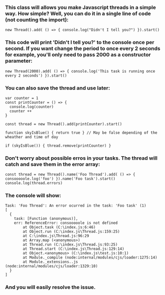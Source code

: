 ### This class will allows you make Javascript threads in a simple way. How simple? Well, you can do it in a single line of code (not counting the import):

  `new Thread().add( () => { console.log("Didn't I tell you?") }).start()`

### This code will print 'Didn't I tell you?' to the console once per second. If you want change the period to once every 2 seconds for example, you'll only need to pass 2000 as a constructor parameter:

  `new Thread(2000).add( () => { console.log('This task is running once every 2 seconds') }).start()`

### You can also save the thread and use later:
  ```
  var counter = 1
  const printCounter = () => {
    console.log(counter)
    counter ++
  }

  const thread = new Thread().add(printCounter).start()

  function skyIsBlue() { return true } // May be false depending of the wheather and time of day

  if (skyIsBlue()) { thread.remove(printCounter) }
  ```
### Don't worry about possible erros in your tasks. The thread will catch and save them in the error array:
  ```
  const thread = new Thread().name('Foo Thread').add( () => { consooooole.log('foo') }).name('Foo task').start()
  console.log(thread.errors)
  ```
### The console will show: 
  ``` #ff0000 #ff0000
  Task: 'Foo Thread': An error ocurred in the task: 'Foo task' (1)
  [
    {
      task: [Function (anonymous)],
      err: ReferenceError: consooooole is not defined
          at Object.task (C:\index.js:6:46)
          at Object.run (C:\index.js\Thread.js:159:25)
          at C:\index.js\Thread.js:96:29
          at Array.map (<anonymous>)
          at Thread.run (C:\index.js\Thread.js:93:25)
          at Thread.start (C:\index.js\Thread.js:129:14)
          at Object.<anonymous> (C:\index.js\test.js:10:1)
          at Module._compile (node:internal/modules/cjs/loader:1275:14)
          at Module._extensions..js (node:internal/modules/cjs/loader:1329:10)
    }
  ]
  ```

### And you will easily resolve the issue.
